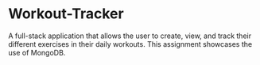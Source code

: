 # Workout-Tracker
A full-stack application that allows the user to create, view, and track their different exercises in their daily workouts. This assignment showcases the use of MongoDB. 
